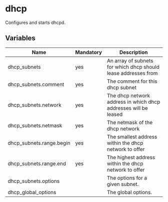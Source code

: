 # dhcp

Configures and starts dhcpd.

## Variables

| Name                     | Mandatory | Description                                                     |
| ------------------------ | --------- | --------------------------------------------------------------- |
| dhcp_subnets             | yes       | An array of subnets for which dhcp should lease addresses from  |
| dhcp_subnets.comment     | yes       | The comment for this dhcp subnet                                |
| dhcp_subnets.network     | yes       | The dhcp network address in which dhcp addresses will be leased |
| dhcp_subnets.netmask     | yes       | The netmask of the dhcp network                                 |
| dhcp_subnets.range.begin | yes       | The smallest address within the dhcp network to offer           |
| dhcp_subnets.range.end   | yes       | The highest address within the dhcp network to offer            |
| dhcp_subnets.options     |           | The options for a given subnet.                                 |
| dhcp_global_options      |           | The global options.                                             |
